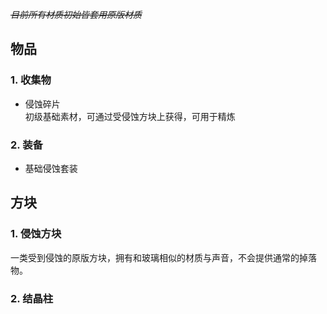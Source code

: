 *~~目前所有材质初始皆套用原版材质~~*
## 物品

### 1. 收集物

- 侵蚀碎片 <br>
  初级基础素材，可通过受侵蚀方块上获得，可用于精炼
   
### 2. 装备
- 基础侵蚀套装

## 方块
### 1. 侵蚀方块
一类受到侵蚀的原版方块，拥有和玻璃相似的材质与声音，不会提供通常的掉落物。
   
### 2. 结晶柱